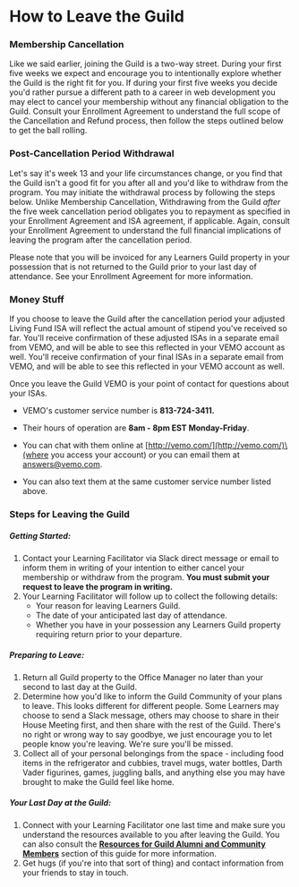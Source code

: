 # How to Leave the Guild

### Membership Cancellation

Like we said earlier, joining the Guild is a two-way street. During your first five weeks we expect and encourage you to intentionally explore whether the Guild is the right fit for you. If during your first five weeks you decide you'd rather pursue a different path to a career in web development you may elect to cancel your membership without any financial obligation to the Guild. Consult your Enrollment Agreement to understand the full scope of the Cancellation and Refund process, then follow the steps outlined below to get the ball rolling.

### Post-Cancellation Period Withdrawal

Let's say it's week 13 and your life circumstances change, or you find that the Guild isn't a good fit for you after all and you'd like to withdraw from the program. You may initiate the withdrawal process by following the steps below. Unlike Membership Cancellation, Withdrawing from the Guild _after_ the five week cancellation period obligates you to repayment as specified in your Enrollment Agreement and ISA agreement, if applicable. Again, consult your Enrollment Agreement to understand the full financial implications of leaving the program after the cancellation period.

Please note that you will be invoiced for any Learners Guild property in your possession that is not returned to the Guild prior to your last day of attendance. See your Enrollment Agreement for more information.

### **Money Stuff**

If you choose to leave the Guild after the cancellation period your adjusted Living Fund ISA will reflect the actual amount of stipend you've received so far. You'll receive confirmation of these adjusted ISAs in a separate email from VEMO, and will be able to see this reflected in your VEMO account as well. You'll receive confirmation of your final ISAs in a separate email from VEMO, and will be able to see this reflected in your VEMO account as well.

Once you leave the Guild VEMO is your point of contact for questions about your ISAs.

* VEMO's customer service number is **813-724-3411.**

* Their hours of operation are **8am - 8pm EST Monday-Friday**.

* You can chat with them online at [http://vemo.com/](http://vemo.com/)\(where you access your account\) or you can email them at [answers@vemo.com](mailto:answers@vemo.com).

* You can also text them at the same customer service number listed above.

### Steps for Leaving the Guild

##### Getting Started:

1. Contact your Learning Facilitator via Slack direct message or email to inform them in writing of your intention to either cancel your membership or withdraw from the program. **You must submit your request to leave the program in writing.**
2. Your Learning Facilitator will follow up to collect the following details: 
   * Your reason for leaving Learners Guild.
   * The date of your anticipated last day of attendance.
   * Whether you have in your possession any Learners Guild property requiring return prior to your departure.

##### Preparing to Leave:

1. Return all Guild property to the Office Manager no later than your second to last day at the Guild.
2. Determine how you'd like to inform the Guild Community of your plans to leave. This looks different for different people. Some Learners may choose to send a Slack message, others may choose to share in their House Meeting first, and then share with the rest of the Guild. There's no right or wrong way to say goodbye, we just encourage you to let people know you're leaving. We're sure you'll be missed. 
3. Collect all of your personal belongings from the space - including food items in the refrigerator and cubbies, travel mugs, water bottles, Darth Vader figurines, games, juggling balls, and anything else you may have brought to make the Guild feel like home. 

##### Your Last Day at the Guild:

1. Connect with your Learning Facilitator one last time and make sure you understand the resources available to you after leaving the Guild. You can also consult the [**Resources for Guild Alumni and Community Members**](/General/Membership/resources-for-guild-alumni-and-community-members.md) section of this guide for more information.
2. Get hugs \(if you're into that sort of thing\) and contact information from your friends to stay in touch.



